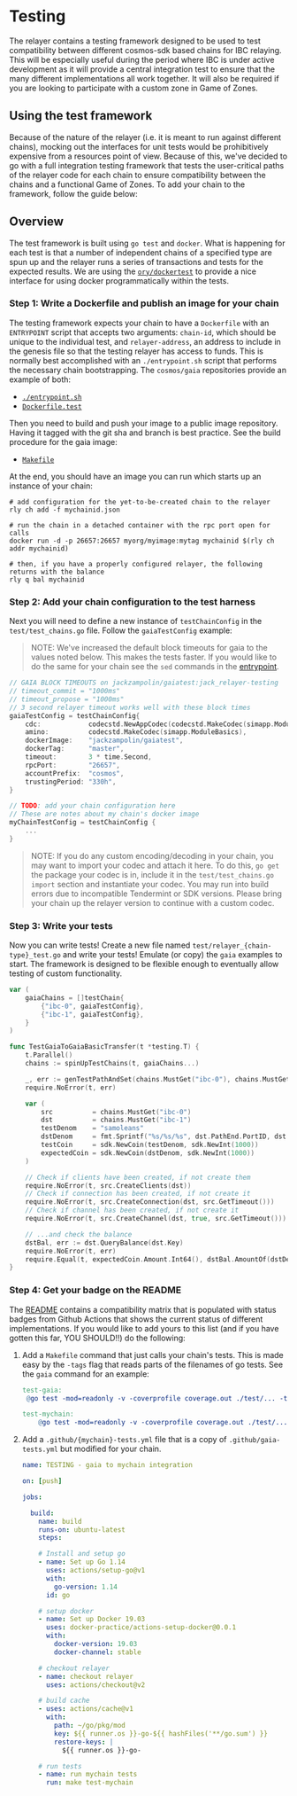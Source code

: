 # Testing

The relayer contains a testing framework designed to be used to test
compatibility between different cosmos-sdk based chains for IBC relaying. This
will be especially useful during the period where IBC is under active
development as it will provide a central integration test to ensure that the
many different implementations all work together. It will also be required if
you are looking to participate with a custom zone in Game of Zones.

## Using the test framework

Because of the nature of the relayer (i.e. it is meant to run against different
chains), mocking out the interfaces for unit tests would be prohibitively
expensive from a resources point of view. Because of this, we've decided to go
with a full integration testing framework that tests the user-critical paths of
the relayer code for each chain to ensure compatibility between the chains and a
functional Game of Zones. To add your chain to the framework, follow the guide
below:

## Overview

The test framework is built using `go test` and `docker`. What is happening for
each test is that a number of independent chains of a specified type are spun up
and the relayer runs a series of transactions and tests for the expected
results. We are using the [`ory/dockertest`](https://github.com/ory/dockertest)
to provide a nice interface for using docker programmatically within the tests.

### Step 1: Write a Dockerfile and publish an image for your chain

The testing framework expects your chain to have a `Dockerfile` with an
`ENTRYPOINT` script that accepts two arguments: `chain-id`, which should be
unique to the individual test, and `relayer-address`, an address to include in
the genesis file so that the testing relayer has access to funds. This is
normally best accomplished with an `./entrypoint.sh` script that performs the
necessary chain bootstrapping. The `cosmos/gaia` repositories provide an example
of both:

- [`./entrypoint.sh`](https://github.com/cosmos/gaia/tree/master/contrib/single-node.sh)
- [`Dockerfile.test`](https://github.com/cosmos/gaia/tree/master/contrib/Dockerfile.test)

Then you need to build and push your image to a public image repository. Having
it tagged with the git sha and branch is best practice. See the build procedure
for the gaia image:

- [`Makefile`](https://github.com/cosmos/gaia/blob/master/Makefile#L164)

At the end, you should have an image you can run which starts up an instance of
your chain:

```shell
# add configuration for the yet-to-be-created chain to the relayer
rly ch add -f mychainid.json

# run the chain in a detached container with the rpc port open for calls
docker run -d -p 26657:26657 myorg/myimage:mytag mychainid $(rly ch addr mychainid)

# then, if you have a properly configured relayer, the following returns with the balance
rly q bal mychainid
```

### Step 2: Add your chain configuration to the test harness

Next you will need to define a new instance of `testChainConfig` in the
`test/test_chains.go` file. Follow the `gaiaTestConfig` example:

> NOTE: We've increased the default block timeouts for gaia to the values noted
> below. This makes the tests faster. If you would like to do the same for your
> chain see the `sed` commands in the
> [entrypoint](https://github.com/cosmos/gaia/tree/master/contrib/single-node.sh).

```go
// GAIA BLOCK TIMEOUTS on jackzampolin/gaiatest:jack_relayer-testing
// timeout_commit = "1000ms"
// timeout_propose = "1000ms"
// 3 second relayer timeout works well with these block times
gaiaTestConfig = testChainConfig{
    cdc:            codecstd.NewAppCodec(codecstd.MakeCodec(simapp.ModuleBasics)),
    amino:          codecstd.MakeCodec(simapp.ModuleBasics),
    dockerImage:    "jackzampolin/gaiatest",
    dockerTag:      "master",
    timeout:        3 * time.Second,
    rpcPort:        "26657",
    accountPrefix:  "cosmos",
    trustingPeriod: "330h",
}

// TODO: add your chain configuration here
// These are notes about my chain's docker image
myChainTestConfig = testChainConfig {
    ...
}
```

> NOTE: If you do any custom encoding/decoding in your chain, you may want to
> import your codec and attach it here. To do this, `go get` the package your
> codec is in, include it in the `test/test_chains.go` `import` section and
> instantiate your codec. You may run into build errors due to incompatible
> Tendermint or SDK versions. Please bring your chain up the relayer version to
> continue with a custom codec.

### Step 3: Write your tests

Now you can write tests! Create a new file named
`test/relayer_{chain-type}_test.go` and write your tests! Emulate (or copy) the
`gaia` examples to start. The framework is designed to be flexible enough to
eventually allow testing of custom functionality.

```go
var (
	gaiaChains = []testChain{
		{"ibc-0", gaiaTestConfig},
		{"ibc-1", gaiaTestConfig},
	}
)

func TestGaiaToGaiaBasicTransfer(t *testing.T) {
	t.Parallel()
	chains := spinUpTestChains(t, gaiaChains...)

	_, err := genTestPathAndSet(chains.MustGet("ibc-0"), chains.MustGet("ibc-1"), "transfer", "transfer")
	require.NoError(t, err)

	var (
		src          = chains.MustGet("ibc-0")
		dst          = chains.MustGet("ibc-1")
		testDenom    = "samoleans"
		dstDenom     = fmt.Sprintf("%s/%s/%s", dst.PathEnd.PortID, dst.PathEnd.ChannelID, testDenom)
		testCoin     = sdk.NewCoin(testDenom, sdk.NewInt(1000))
		expectedCoin = sdk.NewCoin(dstDenom, sdk.NewInt(1000))
	)

	// Check if clients have been created, if not create them
	require.NoError(t, src.CreateClients(dst))
	// Check if connection has been created, if not create it
	require.NoError(t, src.CreateConnection(dst, src.GetTimeout()))
	// Check if channel has been created, if not create it
	require.NoError(t, src.CreateChannel(dst, true, src.GetTimeout()))

	// ...and check the balance
	dstBal, err := dst.QueryBalance(dst.Key)
	require.NoError(t, err)
	require.Equal(t, expectedCoin.Amount.Int64(), dstBal.AmountOf(dstDenom).Int64())
}
```

### Step 4: Get your badge on the README

The [README](../README.md) contains a compatibility matrix that is populated
with status badges from Github Actions that shows the current status of
different implementations. If you would like to add yours to this list (and if
you have gotten this far, YOU SHOULD!!) do the following:

1. Add a `Makefile` command that just calls your chain's tests. This is made
   easy by the `-tags` flag that reads parts of the filenames of go tests. See
   the `gaia` command for an example:

   ```Makefile
   test-gaia:
   	@go test -mod=readonly -v -coverprofile coverage.out ./test/... -tags gaia

   test-mychain:
       @go test -mod=readonly -v -coverprofile coverage.out ./test/... -tags mychain
   ```

2. Add a `.github/{mychain}-tests.yml` file that is a copy of
   `.github/gaia-tests.yml` but modified for your chain.

   ```yml
   name: TESTING - gaia to mychain integration

   on: [push]

   jobs:

     build:
       name: build
       runs-on: ubuntu-latest
       steps:

       # Install and setup go
       - name: Set up Go 1.14
         uses: actions/setup-go@v1
         with:
           go-version: 1.14
         id: go

       # setup docker
       - name: Set up Docker 19.03
         uses: docker-practice/actions-setup-docker@0.0.1
         with:
           docker-version: 19.03
           docker-channel: stable

       # checkout relayer
       - name: checkout relayer
         uses: actions/checkout@v2

       # build cache
       - uses: actions/cache@v1
         with:
           path: ~/go/pkg/mod
           key: ${{ runner.os }}-go-${{ hashFiles('**/go.sum') }}
           restore-keys: |
             ${{ runner.os }}-go-

       # run tests
       - name: run mychain tests
         run: make test-mychain
   ```
